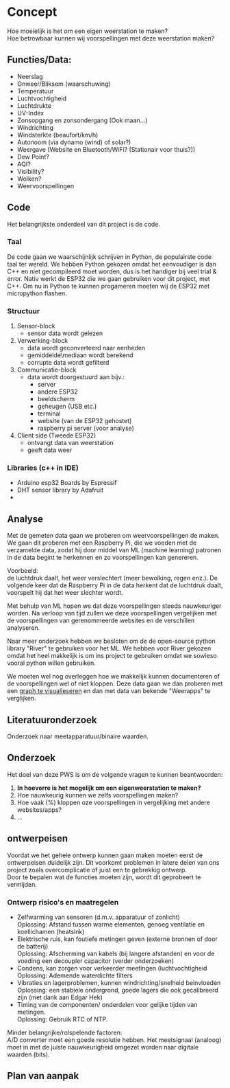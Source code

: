 # Concept
Hoe moeielijk is het om een eigen weerstation te maken?  
Hoe betrowbaar kunnen wij voorspellingen met deze weerstation maken?
## Functies/Data:
- Neerslag
- Onweer/Bliksem (waarschuwing)
- Temperatuur
- Luchtvochtigheid
- Luchtdrukte 
- UV-Index
- Zonsopgang en zonsondergang (Ook maan...)
- Windrichting
- Windsterkte (beaufort/km/h)
- Autonoom (via dynamo (wind) of solar?)
- Weergave (Website en Bluetooth/WiFi? (Stationair voor thuis?))
- Dew Point?
- AQI?
- Visibility?
- Wolken?
- Weervoorspellingen

## Code
Het belangrijkste onderdeel van dit project is de code.  
### Taal  
De code gaan we waarschijnlijk schrijven in Python, de populairste code taal ter wereld.
We hebben Python gekozen omdat het eenvoudiger is dan C++ en niet gecompileerd moet worden, dus is het handiger bij veel trial & error.
Nativ werkt de ESP32 die we gaan gebruiken voor dit project, met C++.
Om nu in Python te kunnen progameren moeten wij de ESP32 met micropython flashen.  

### Structuur  
1. Sensor-block
   - sensor data wordt gelezen
2. Verwerking-block
   - data wordt geconverteerd naar eenheden
   - gemiddelde\mediaan wordt berekend
   - corrupte data wordt gefilterd
3. Communicatie-block
   - data wordt doorgestuurd aan bijv.:
     - server
     - andere ESP32
     - beeldscherm
     - geheugen (USB etc.)
     - terminal
     - website (van de ESP32 gehostet)
     - raspberry pi server (voor analyse)
4. Client side (Tweede ESP32)
   - ontvangt data van weerstation
   - geeft data weer

### Libraries (c++ in IDE)  
- Arduino esp32 Boards by Espressif 
- DHT sensor library by Adafruit  
- 

## Analyse
Met de gemeten data gaan we proberen om weervoorspellingen de maken.  
We gaan dit proberen met een Raspberry Pi, die we voeden met de verzamelde data, zodat hij door middel van ML (machine learning) patronen in de data begint te herkennen en zo voorspellingen kan genereren. 

Voorbeeld:  
de luchtdruk daalt, het weer verslechtert (meer bewolking, regen enz.). De volgende keer dat de Raspberry Pi in de data herkent dat de luchtdruk daalt, voorspelt hij dat het weer slechter wordt. 

Met behulp van ML hopen we dat deze voorspellingen steeds nauwkeuriger worden. Na verloop van tijd zullen we deze voorspellingen vergelijken met de voorspellingen van gerenommeerde websites en de verschillen analyseren.


Naar meer onderzoek hebben we besloten om de de open-source python library "River" te gebruiken voor het ML. We hebben voor River gekozen omdat het heel makkelijk is om ins project te gebruiken omdat we sowieso vooral python willen gebruiken.

We moeten wel nog overleggen hoe we makkelijk kunnen documenteren of de voorspellingen wel of niet kloppen. Deze data gaan we dan proberen met een [graph te visualieseren](grafana.org) en dan met data van bekende "Weerapps" te verglijken.

## Literatuuronderzoek
Onderzoek naar meetapparatuur/binaire waarden.

## Onderzoek
Het doel van deze PWS is om de volgende vragen te kunnen beantwoorden:

1. **In hoeverre is het mogelijk om een eigenweerstation te maken?**
2. Hoe nauwkeurig kunnen we zelfs voorspellingen maken?
3. Hoe vaak (%) kloppen oze voorspellingen in vergelijking met andere websites/apps?
4. ...

## ontwerpeisen
Voordat we het gehele ontwerp kunnen gaan maken moeten eerst de ontwerpeisen duidelijk zijn. Dit voorkomt problemen in latere delen van ons project zoals overcomplicatie of juist een te gebrekkig ontwerp.  
Door te bepalen wat de functies moeten zijn, wordt dit geprobeert te vermijden.  
  
### Ontwerp risico's en maatregelen  
- Zelfwarming van sensoren (d.m.v. apparatuur of zonlicht)  
Oplossing: Afstand tussen warme elementen, genoeg ventilatie en koellichamen (heatsink)  
- Elektrische ruis, kan foutiefe metingen geven (externe bronnen of door de batterij)  
Oplossing: Afscherming van kabels (bij langere afstanden) en voor de voeding een decoupler capacitor (verder onderzoeken)  
- Condens, kan zorgen voor verkeerder meetingen (luchtvochtigheid  
Oplossing: Ademende waterdichte filters  
- Vibraties en lagerproblemen, kunnen windrichting/snelheid beinvloeden  
Oplossing: een stabiele ondergrond, goede lagers die ook gecalibreerd zijn (met dank aan Edgar Hek)  
- Timing van de componenten/ onderdelen voor gelijke tijden van metingen.  
Oplossing: Gebruik RTC of NTP.    
  
Minder belangrijke/rolspelende factoren:  
A/D converter moet een goede resolutie hebben. Het meetsignaal (analoog) moet in met de juiste nauwkeurigheid omgezet worden naar digitale waarden (bits).



## Plan van aanpak

